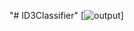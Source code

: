 "# ID3Classifier" 
[![output](https://github.com/naor2205/ID3Classifier/blob/master/out_sample.jpg)]
